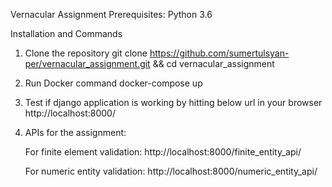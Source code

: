 Vernacular Assignment
Prerequisites: Python 3.6

Installation and Commands

1. Clone the repository
  git clone https://github.com/sumertulsyan-per/vernacular_assignment.git && cd vernacular_assignment
  
2. Run Docker command
  docker-compose up

3. Test if django application is working by hitting below url in your browser
   http://localhost:8000/

5. APIs for the assignment:

   For finite element validation:
    http://localhost:8000/finite_entity_api/
    
   For numeric entity validation:
    http://localhost:8000/numeric_entity_api/

  
